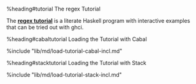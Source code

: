 %heading#tutorial The regex Tutorial

The [**regex tutorial**](re-tutorial) is a literate Haskell program with
interactive examples that can be tried out with ghci.


%heading#cabaltutorial Loading the Tutorial with Cabal

%include "lib/md/load-tutorial-cabal-incl.md"


%heading#stacktutorial Loading the Tutorial with Stack

%include "lib/md/load-tutorial-stack-incl.md"
